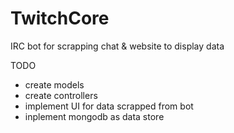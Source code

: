 # TwitchCore
IRC bot for scrapping chat & website to display data


TODO

- create models
- create controllers
- implement UI for data scrapped from bot
- inplement mongodb as data store